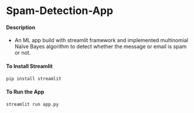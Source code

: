 # Spam-Detection-App
#### Description
+ An ML app build with streamlit framework and implemented multinomial Naïve Bayes algorithm to detect whether the message or email is spam or not.

#### To Install Streamlit
```bash
pip install streamlit
```

#### To Run the App
```bash
streamlit run app.py
```
